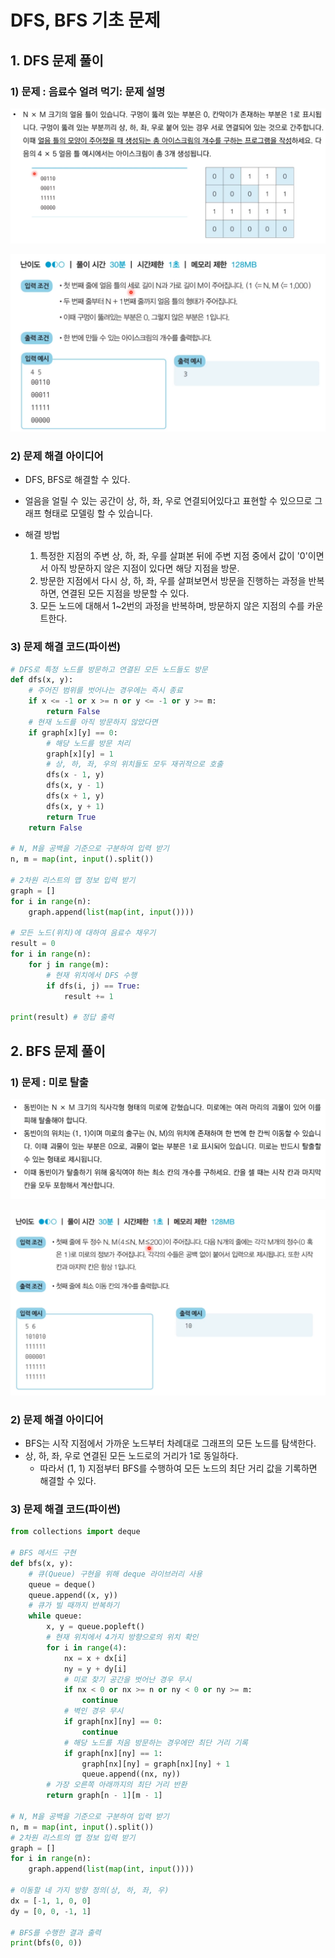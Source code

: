 # DFS, BFS 기초 문제



## 1. DFS 문제 풀이



### 1) 문제 : 음료수 얼려 먹기: 문제 설명

![image-20220628224604478](DFS_BFS_Problem.assets/image-20220628224604478.png)

![image-20220628222147187](DFS_BFS_Problem.assets/image-20220628222147187.png)



### 2) 문제 해결 아이디어

- DFS, BFS로 해결할 수 있다.
- 얼음을 얼릴 수 있는 공간이 상, 하, 좌, 우로 연결되어있다고 표현할 수 있으므로 그래프 형태로 모델링 할 수 있습니다.

- 해결 방법
  1. 특정한 지점의 주변 상, 하, 좌, 우를 살펴본 뒤에 주변 지점 중에서 값이 '0'이면서 아직 방문하지 않은 지점이 있다면 해당 지점을 방문.
  2. 방문한 지점에서 다시 상, 하, 좌, 우를 살펴보면서 방문을 진행하는 과정을 반복하면, 연결된 모든 지점을 방문할 수 있다.
  3. 모든 노드에 대해서 1~2번의 과정을 반복하며, 방문하지 않은 지점의 수를 카운트한다.



### 3) 문제 해결 코드(파이썬)

```python
# DFS로 특정 노드를 방문하고 연결된 모든 노드들도 방문
def dfs(x, y):
    # 주어진 범위를 벗어나는 경우에는 즉시 종료
    if x <= -1 or x >= n or y <= -1 or y >= m:
        return False
    # 현재 노드를 아직 방문하지 않았다면
    if graph[x][y] == 0:
        # 해당 노드를 방문 처리
        graph[x][y] = 1
        # 상, 하, 좌, 우의 위치들도 모두 재귀적으로 호출
        dfs(x - 1, y)
        dfs(x, y - 1)
        dfs(x + 1, y)
        dfs(x, y + 1)
        return True
    return False

# N, M을 공백을 기준으로 구분하여 입력 받기
n, m = map(int, input().split())

# 2차원 리스트의 맵 정보 입력 받기
graph = []
for i in range(n):
    graph.append(list(map(int, input())))

# 모든 노드(위치)에 대하여 음료수 채우기
result = 0
for i in range(n):
    for j in range(m):
        # 현재 위치에서 DFS 수행
        if dfs(i, j) == True:
            result += 1

print(result) # 정답 출력
```



## 2. BFS 문제 풀이



### 1) 문제 : 미로 탈출

![image-20220628223250119](DFS_BFS_Problem.assets/image-20220628223250119.png)

![image-20220628223342336](DFS_BFS_Problem.assets/image-20220628223342336.png)



### 2) 문제 해결 아이디어

- BFS는 시작 지점에서 가까운 노드부터 차례대로 그래프의 모든 노드를 탐색한다.
- 상, 하, 좌, 우로 연결된 모든 노드로의 거리가 1로 동일하다.
  - 따라서 (1, 1) 지점부터 BFS를 수행하여 모든 노드의 최단 거리 값을 기록하면 해결할 수 있다.



### 3) 문제 해결 코드(파이썬)

```python
from collections import deque

# BFS 메서드 구현
def bfs(x, y):
    # 큐(Queue) 구현을 위해 deque 라이브러리 사용
    queue = deque()
    queue.append((x, y))
    # 큐가 빌 때까지 반복하기
    while queue:
        x, y = queue.popleft()
        # 현재 위치에서 4가지 방향으로의 위치 확인
        for i in range(4):
            nx = x + dx[i]
            ny = y + dy[i]
            # 미로 찾기 공간을 벗어난 경우 무시
            if nx < 0 or nx >= n or ny < 0 or ny >= m:
                continue
            # 벽인 경우 무시
            if graph[nx][ny] == 0:
                continue
            # 해당 노드를 처음 방문하는 경우에만 최단 거리 기록
            if graph[nx][ny] == 1:
                graph[nx][ny] = graph[nx][ny] + 1
                queue.append((nx, ny))
        # 가장 오른쪽 아래까지의 최단 거리 반환
        return graph[n - 1][m - 1]

# N, M을 공백을 기준으로 구분하여 입력 받기
n, m = map(int, input().split())
# 2차원 리스트의 맵 정보 입력 받기
graph = []
for i in range(n):
    graph.append(list(map(int, input())))

# 이동할 네 가지 방향 정의(상, 하, 좌, 우)
dx = [-1, 1, 0, 0]
dy = [0, 0, -1, 1]

# BFS를 수행한 결과 출력
print(bfs(0, 0))
```

